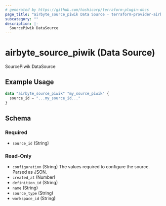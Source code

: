 ```yaml
---
# generated by https://github.com/hashicorp/terraform-plugin-docs
page_title: "airbyte_source_piwik Data Source - terraform-provider-airbyte"
subcategory: ""
description: |-
  SourcePiwik DataSource
---
```


# airbyte_source_piwik (Data Source)

SourcePiwik DataSource

## Example Usage

```terraform
data "airbyte_source_piwik" "my_source_piwik" {
  source_id = "...my_source_id..."
}
```

<!-- schema generated by tfplugindocs -->
## Schema

### Required

- `source_id` (String)

### Read-Only

- `configuration` (String) The values required to configure the source. Parsed as JSON.
- `created_at` (Number)
- `definition_id` (String)
- `name` (String)
- `source_type` (String)
- `workspace_id` (String)
